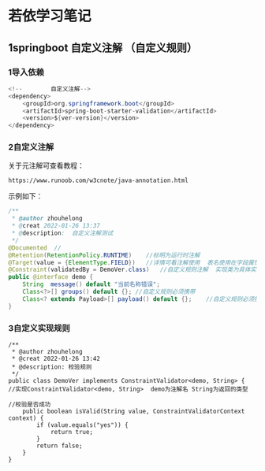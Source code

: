 # 若依学习笔记	

## 1springboot 自定义注解  （自定义规则）

### 1导入依赖

```java
<!--        自定义注解-->
<dependency>
    <groupId>org.springframework.boot</groupId>
    <artifactId>spring-boot-starter-validation</artifactId>
    <version>${ver-version}</version>
</dependency>
```

### 2自定义注解

关于元注解可查看教程：

```
https://www.runoob.com/w3cnote/java-annotation.html
```

示例如下：

```java
/**
 * @author zhouhelong
 * @creat 2022-01-26 13:37
 * @description:  自定义注解测试
 */
@Documented  //
@Retention(RetentionPolicy.RUNTIME)    //标明为运行时注解
@Target(value = {ElementType.FIELD})   //详情可看注解使用  表名使用在字段属性上
@Constraint(validatedBy = DemoVer.class)   //自定义规则注解  实现类为具体实现规则的地方
public @interface demo {
    String  message() default "当前名称错误";
    Class<?>[] groups() default {}; //自定义规则必须携带
    Class<? extends Payload>[] payload() default {};    //自定义规则必须携带
}
```

### 3自定义实现规则

```
/**
 * @author zhouhelong
 * @creat 2022-01-26 13:42
 * @description: 校验规则
 */
public class DemoVer implements ConstraintValidator<demo, String> {  
//实现ConstraintValidator<demo, String>  demo为注解名 String为返回的类型

//校验是否成功  
    public boolean isValid(String value, ConstraintValidatorContext context) {
        if (value.equals("yes")) {
            return true;
        }
        return false;
    }
}
```











































































